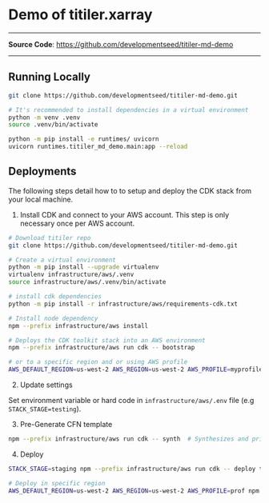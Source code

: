 # Demo of titiler.xarray

---

**Source Code**: <a href="https://github.com/developmentseed/titiler-md-demo" target="_blank">https://github.com/developmentseed/titiler-md-demo</a>

---

## Running Locally

```bash
git clone https://github.com/developmentseed/titiler-md-demo.git

# It's recommended to install dependencies in a virtual environment
python -m venv .venv
source .venv/bin/activate

python -m pip install -e runtimes/ uvicorn
uvicorn runtimes.titiler_md_demo.main:app --reload
```

## Deployments

The following steps detail how to to setup and deploy the CDK stack from your local machine.

1. Install CDK and connect to your AWS account. This step is only necessary once per AWS account.

```bash
# Download titiler repo
git clone https://github.com/developmentseed/titiler-md-demo.git

# Create a virtual environment
python -m pip install --upgrade virtualenv
virtualenv infrastructure/aws/.venv
source infrastructure/aws/.venv/bin/activate

# install cdk dependencies
python -m pip install -r infrastructure/aws/requirements-cdk.txt

# Install node dependency
npm --prefix infrastructure/aws install

# Deploys the CDK toolkit stack into an AWS environment
npm --prefix infrastructure/aws run cdk -- bootstrap

# or to a specific region and or using AWS profile
AWS_DEFAULT_REGION=us-west-2 AWS_REGION=us-west-2 AWS_PROFILE=myprofile npm --prefix infrastructure/aws run cdk -- bootstrap
```

2. Update settings

Set environment variable or hard code in `infrastructure/aws/.env` file (e.g `STACK_STAGE=testing`).

3. Pre-Generate CFN template

```bash
npm --prefix infrastructure/aws run cdk -- synth  # Synthesizes and prints the CloudFormation template for this stack
```

4. Deploy

```bash
STACK_STAGE=staging npm --prefix infrastructure/aws run cdk -- deploy titiler-multidim-staging

# Deploy in specific region
AWS_DEFAULT_REGION=us-west-2 AWS_REGION=us-west-2 AWS_PROFILE=prof npm --prefix infrastructure/aws run cdk -- deploy titiler-multidim-production
```
